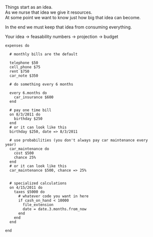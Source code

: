 Things start as an idea.  
As we nurse that idea we give it resources.  
At some point we want to know just how big that idea can become.

In the end we must keep that idea from consuming everything.

Your idea -> feasability numbers -> projection -> budget

	expenses do

	  # monthly bills are the default

	  telephone $50
	  cell_phone $75
	  rent $750
	  car_note $350

	  # do something every 6 months

	  every 6.months do
		car_insurance $600
	  end

	  # pay one time bill
	  on 8/3/2011 do
		birthday $250
	  end
	  # or it can look like this
	  birthday $250, date => 8/3/2011
	  
	  # use probabilities (you don't always pay car maintenance every year)
	  car_maintenance do
		cost $500
		chance 25%
	  end
	  # or it can look like this
	  car_maintenance $500, chance => 25%
	  
	  
	  # specialized calculations
	  on 4/15/2011 do
		taxes $5000 do
		  # whatever code you want in here
		  if cash_on_hand < 10000
			file_extension
			date = date.3.months.from_now
		  end
		end
	  end
	  
	end
